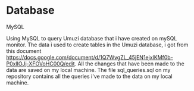# Database

MySQL

Using MySQL to query Umuzi database that i have created on mySQL monitor. The data i used to create tables in the Umuzi database, i got from this document https://docs.google.com/document/d/1Q7WvgZL_45jEN1ejxIKMf0b-P0xlIOJj-XFOVoHC00Q/edit.
All the changes that have been made to the data are saved on my local machine.
The file sql_queries.sql on my repository contains all the queries i've made to the data on my local machine.
